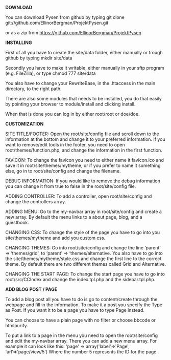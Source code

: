 <strong>DOWNLOAD</strong>

You can download Pysen from github by typing
git clone git://github.com/EllinorBergman/ProjektPysen.git

or as a zip from
https://github.com/EllinorBergman/ProjektPysen


<strong>INSTALLING</strong>

First of all you have to create the site/data folder, either manually or trough github by typing
mkdir site/data

Secondly you have to make it writable, either manually in your sftp program (e.g. FileZilla), or type
chmod 777 site/data

You also have to change your RewriteBase, in the .htaccess in the main directory, to the right path.

There are also some modules that needs to be installed, you do that easily by pointing your browser to module/install and clicking install.

When that is done you can log in by either root/root or doe/doe.

<strong>CUSTOMIZATION</strong>

SITE TITLE/FOOTER: Open the root/site/config file and scroll down to the information at the bottom and change it to your preferred information. If you want to remove/edit tools in the footer, you need to open root/themes/function.php, and change the information in the first function.

FAVICON: To change the favicon you need to either name it favicon.ico and save it in root/site/themes/mytheme, or if you prefer to name it something else, go in to root/site/config and change the filename.

DEBUG INFORMATION: If you would like to remove the debug information you can change it from true to false in the root/site/config file.

ADDING CONTROLLER: To add a controller, open root/site/config and change the controllers array.

ADDING MENU: Go to the my-navbar array in root/site/config and create a new array. By default the menu links to a about page, blog, and a guestbook.

CHANGING CSS: To change the style of the page you have to go into you site/themes/mytheme and add you custom css.

CHANGING THEMES: Go into root/site/config and change the line ‘parent' => ‘themes/grid', to ‘parent' => ‘themes/alternative. You also have to go into the site/themes/mytheme/style.css and change the first line to the correct theme. By default there are two different themes called Grid and Alternative.

CHANGING THE START PAGE: To change the start page you have to go into root/src/CCIndex and change the index.tpl.php and the sidebar.tpl.php.


<strong>ADD BLOG POST / PAGE</strong>

To add a blog post all you have to do is go to content/create through the webpage and fill in the information. To make it a post you specify the Type as Post. If you want it to be a page you have to type Page instead. 

You can choose to have a plain page with no filter or choose bbcode or htmlpurify. 

To put a link to a page in the menu you need to open the root/site/config and edit the my-navbar array. There you can add a new menu array. For example it can look like this: 
'page' => array('label'=>'Page', ‘url’=>’page/view/5')
Where the number 5 represents the ID for the page. 
